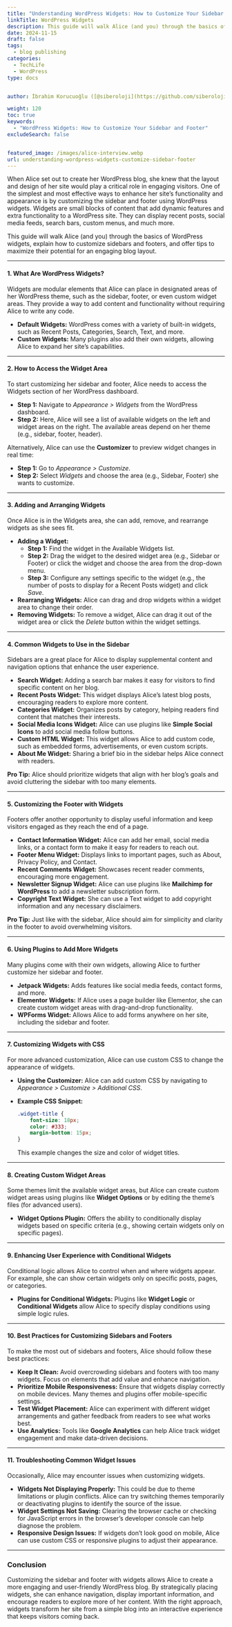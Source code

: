 ```yaml
---
title: "Understanding WordPress Widgets: How to Customize Your Sidebar and Footer"
linkTitle: WordPress Widgets
description: This guide will walk Alice (and you) through the basics of WordPress widgets, explain how to customize sidebars and footers, and offer tips to maximize their potential for an engaging blog layout.
date: 2024-11-15
draft: false
tags:
  - blog publishing
categories:
  - TechLife
  - WordPress
type: docs


author: İbrahim Korucuoğlu ([@siberoloji](https://github.com/siberoloji))

weight: 120
toc: true
keywords:
  - "WordPress Widgets: How to Customize Your Sidebar and Footer"
excludeSearch: false


featured_image: /images/alice-interview.webp
url: understanding-wordpress-widgets-customize-sidebar-footer
---
```

When Alice set out to create her WordPress blog, she knew that the layout and design of her site would play a critical role in engaging visitors. One of the simplest and most effective ways to enhance her site’s functionality and appearance is by customizing the sidebar and footer using WordPress widgets. Widgets are small blocks of content that add dynamic features and extra functionality to a WordPress site. They can display recent posts, social media feeds, search bars, custom menus, and much more.

This guide will walk Alice (and you) through the basics of WordPress widgets, explain how to customize sidebars and footers, and offer tips to maximize their potential for an engaging blog layout.

---

#### **1. What Are WordPress Widgets?**

Widgets are modular elements that Alice can place in designated areas of her WordPress theme, such as the sidebar, footer, or even custom widget areas. They provide a way to add content and functionality without requiring Alice to write any code.

- **Default Widgets:** WordPress comes with a variety of built-in widgets, such as Recent Posts, Categories, Search, Text, and more.
- **Custom Widgets:** Many plugins also add their own widgets, allowing Alice to expand her site’s capabilities.

---

#### **2. How to Access the Widget Area**

To start customizing her sidebar and footer, Alice needs to access the Widgets section of her WordPress dashboard.

- **Step 1:** Navigate to *Appearance > Widgets* from the WordPress dashboard.
- **Step 2:** Here, Alice will see a list of available widgets on the left and widget areas on the right. The available areas depend on her theme (e.g., sidebar, footer, header).

Alternatively, Alice can use the **Customizer** to preview widget changes in real time:

- **Step 1:** Go to *Appearance > Customize*.
- **Step 2:** Select *Widgets* and choose the area (e.g., Sidebar, Footer) she wants to customize.

---

#### **3. Adding and Arranging Widgets**

Once Alice is in the Widgets area, she can add, remove, and rearrange widgets as she sees fit.

- **Adding a Widget:**
  - **Step 1:** Find the widget in the Available Widgets list.
  - **Step 2:** Drag the widget to the desired widget area (e.g., Sidebar or Footer) or click the widget and choose the area from the drop-down menu.
  - **Step 3:** Configure any settings specific to the widget (e.g., the number of posts to display for a Recent Posts widget) and click *Save*.
- **Rearranging Widgets:** Alice can drag and drop widgets within a widget area to change their order.
- **Removing Widgets:** To remove a widget, Alice can drag it out of the widget area or click the *Delete* button within the widget settings.

---

#### **4. Common Widgets to Use in the Sidebar**

Sidebars are a great place for Alice to display supplemental content and navigation options that enhance the user experience.

- **Search Widget:** Adding a search bar makes it easy for visitors to find specific content on her blog.
- **Recent Posts Widget:** This widget displays Alice’s latest blog posts, encouraging readers to explore more content.
- **Categories Widget:** Organizes posts by category, helping readers find content that matches their interests.
- **Social Media Icons Widget:** Alice can use plugins like **Simple Social Icons** to add social media follow buttons.
- **Custom HTML Widget:** This widget allows Alice to add custom code, such as embedded forms, advertisements, or even custom scripts.
- **About Me Widget:** Sharing a brief bio in the sidebar helps Alice connect with readers.

**Pro Tip:** Alice should prioritize widgets that align with her blog’s goals and avoid cluttering the sidebar with too many elements.

---

#### **5. Customizing the Footer with Widgets**

Footers offer another opportunity to display useful information and keep visitors engaged as they reach the end of a page.

- **Contact Information Widget:** Alice can add her email, social media links, or a contact form to make it easy for readers to reach out.
- **Footer Menu Widget:** Displays links to important pages, such as About, Privacy Policy, and Contact.
- **Recent Comments Widget:** Showcases recent reader comments, encouraging more engagement.
- **Newsletter Signup Widget:** Alice can use plugins like **Mailchimp for WordPress** to add a newsletter subscription form.
- **Copyright Text Widget:** She can use a Text widget to add copyright information and any necessary disclaimers.

**Pro Tip:** Just like with the sidebar, Alice should aim for simplicity and clarity in the footer to avoid overwhelming visitors.

---

#### **6. Using Plugins to Add More Widgets**

Many plugins come with their own widgets, allowing Alice to further customize her sidebar and footer.

- **Jetpack Widgets:** Adds features like social media feeds, contact forms, and more.
- **Elementor Widgets:** If Alice uses a page builder like Elementor, she can create custom widget areas with drag-and-drop functionality.
- **WPForms Widget:** Allows Alice to add forms anywhere on her site, including the sidebar and footer.

---

#### **7. Customizing Widgets with CSS**

For more advanced customization, Alice can use custom CSS to change the appearance of widgets.

- **Using the Customizer:** Alice can add custom CSS by navigating to *Appearance > Customize > Additional CSS*.
- **Example CSS Snippet:**

  ```css
  .widget-title {
      font-size: 18px;
      color: #333;
      margin-bottom: 15px;
  }
  ```

  This example changes the size and color of widget titles.

---

#### **8. Creating Custom Widget Areas**

Some themes limit the available widget areas, but Alice can create custom widget areas using plugins like **Widget Options** or by editing the theme’s files (for advanced users).

- **Widget Options Plugin:** Offers the ability to conditionally display widgets based on specific criteria (e.g., showing certain widgets only on specific pages).

---

#### **9. Enhancing User Experience with Conditional Widgets**

Conditional logic allows Alice to control when and where widgets appear. For example, she can show certain widgets only on specific posts, pages, or categories.

- **Plugins for Conditional Widgets:** Plugins like **Widget Logic** or **Conditional Widgets** allow Alice to specify display conditions using simple logic rules.

---

#### **10. Best Practices for Customizing Sidebars and Footers**

To make the most out of sidebars and footers, Alice should follow these best practices:

- **Keep It Clean:** Avoid overcrowding sidebars and footers with too many widgets. Focus on elements that add value and enhance navigation.
- **Prioritize Mobile Responsiveness:** Ensure that widgets display correctly on mobile devices. Many themes and plugins offer mobile-specific settings.
- **Test Widget Placement:** Alice can experiment with different widget arrangements and gather feedback from readers to see what works best.
- **Use Analytics:** Tools like **Google Analytics** can help Alice track widget engagement and make data-driven decisions.

---

#### **11. Troubleshooting Common Widget Issues**

Occasionally, Alice may encounter issues when customizing widgets.

- **Widgets Not Displaying Properly:** This could be due to theme limitations or plugin conflicts. Alice can try switching themes temporarily or deactivating plugins to identify the source of the issue.
- **Widget Settings Not Saving:** Clearing the browser cache or checking for JavaScript errors in the browser’s developer console can help diagnose the problem.
- **Responsive Design Issues:** If widgets don’t look good on mobile, Alice can use custom CSS or responsive plugins to adjust their appearance.

---

### **Conclusion**

Customizing the sidebar and footer with widgets allows Alice to create a more engaging and user-friendly WordPress blog. By strategically placing widgets, she can enhance navigation, display important information, and encourage readers to explore more of her content. With the right approach, widgets transform her site from a simple blog into an interactive experience that keeps visitors coming back.
